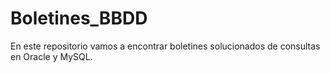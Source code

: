 # Boletines_BBDD

En este repositorio vamos a encontrar boletines solucionados de consultas en Oracle y MySQL.

